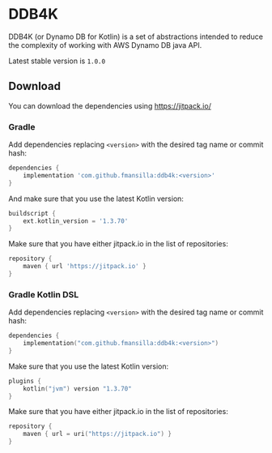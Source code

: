 # DDB4K

DDB4K (or Dynamo DB for Kotlin) is a set of abstractions intended to reduce the complexity of working with AWS Dynamo DB java API.

Latest stable version is `1.0.0`

## Download
You can download the dependencies using https://jitpack.io/

### Gradle
Add dependencies replacing `<version>` with the desired tag name or commit hash:
```groovy
dependencies {
    implementation 'com.github.fmansilla:ddb4k:<version>'
}
```
And make sure that you use the latest Kotlin version:
```groovy
buildscript {
    ext.kotlin_version = '1.3.70'
}
```
Make sure that you have either jitpack.io in the list of repositories:
```groovy
repository {
	maven { url 'https://jitpack.io' }
}
```
### Gradle Kotlin DSL
Add dependencies replacing `<version>` with the desired tag name or commit hash:
```kotlin
dependencies {
    implementation("com.github.fmansilla:ddb4k:<version>")
}
```

Make sure that you use the latest Kotlin version:
```kotlin
plugins {
    kotlin("jvm") version "1.3.70"
}
```
Make sure that you have either jitpack.io in the list of repositories:
```kotlin
repository {
    maven { url = uri("https://jitpack.io") }
}
```